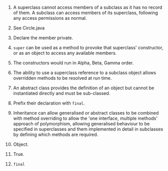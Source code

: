 1. A superclass cannot access members of a subclass as it has no record of them. A subclass
can access members of its superclass, following any access permissions as normal.

2. See Circle.java

3. Declare the member private.

4. ``super`` can be used as a method to provoke that superclass' constructor, or as an object to
access any available members.

5. The constructors would run in Alpha, Beta, Gamma order.

6. The ability to use a superclass reference to a subclass object allows overridden methods to be
resolved at run time.

7. An abstract class provides the definition of an object but cannot be instantiated directly and must be sub-classed.

8. Prefix their declaration with ``final``.

9. Inheritance can allow generalised or abstract classes to be combined with method overriding to allow the
'one interface, multiple methods' approach of polymorphism, allowing generalised behaviour to be specified in
superclasses and them implemented in detail in subclasses by defining which methods are required.

10. Object.

11. True.

12. ``final`` 